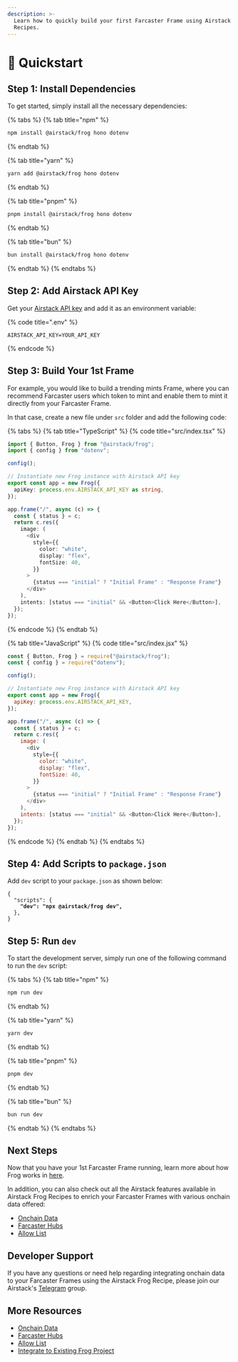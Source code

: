```yaml
---
description: >-
  Learn how to quickly build your first Farcaster Frame using Airstack Frog
  Recipes.
---
```


# 🚀 Quickstart

## Step 1: Install Dependencies

To get started, simply install all the necessary dependencies:

{% tabs %}
{% tab title="npm" %}
```bash
npm install @airstack/frog hono dotenv
```
{% endtab %}

{% tab title="yarn" %}
```bash
yarn add @airstack/frog hono dotenv
```
{% endtab %}

{% tab title="pnpm" %}
```bash
pnpm install @airstack/frog hono dotenv
```
{% endtab %}

{% tab title="bun" %}
```bash
bun install @airstack/frog hono dotenv
```
{% endtab %}
{% endtabs %}

## Step 2: Add Airstack API Key

Get your [Airstack API key](../../get-started/get-api-key.md) and add it as an environment variable:

{% code title=".env" %}
```
AIRSTACK_API_KEY=YOUR_API_KEY
```
{% endcode %}

## Step 3: Build Your 1st Frame

For example, you would like to build a trending mints Frame, where you can recommend Farcaster users which token to mint and enable them to mint it directly from your Farcaster Frame.

In that case, create a new file under `src` folder and add the following code:

{% tabs %}
{% tab title="TypeScript" %}
{% code title="src/index.tsx" %}
```typescript
import { Button, Frog } from "@airstack/frog";
import { config } from "dotenv";

config();

// Instantiate new Frog instance with Airstack API key
export const app = new Frog({
  apiKey: process.env.AIRSTACK_API_KEY as string,
});

app.frame("/", async (c) => {
  const { status } = c;
  return c.res({
    image: (
      <div
        style={{
          color: "white",
          display: "flex",
          fontSize: 40,
        }}
      >
        {status === "initial" ? "Initial Frame" : "Response Frame"}
      </div>
    ),
    intents: [status === "initial" && <Button>Click Here</Button>],
  });
});
```
{% endcode %}
{% endtab %}

{% tab title="JavaScript" %}
{% code title="src/index.jsx" %}
```javascript
const { Button, Frog } = require("@airstack/frog");
const { config } = require("dotenv");

config();

// Instantiate new Frog instance with Airstack API key
export const app = new Frog({
  apiKey: process.env.AIRSTACK_API_KEY,
});

app.frame("/", async (c) => {
  const { status } = c;
  return c.res({
    image: (
      <div
        style={{
          color: "white",
          display: "flex",
          fontSize: 40,
        }}
      >
        {status === "initial" ? "Initial Frame" : "Response Frame"}
      </div>
    ),
    intents: [status === "initial" && <Button>Click Here</Button>],
  });
});
```
{% endcode %}
{% endtab %}
{% endtabs %}

## Step 4: Add Scripts to `package.json`

Add `dev` script to your `package.json` as shown below:

<pre class="language-json" data-title="package.json"><code class="lang-json">{
  "scripts": { 
<strong>    "dev": "npx @airstack/frog dev",
</strong>  },
}
</code></pre>

## Step 5: Run `dev`

To start the development server, simply run one of the following command to run the `dev` script:&#x20;

{% tabs %}
{% tab title="npm" %}
```bash
npm run dev
```
{% endtab %}

{% tab title="yarn" %}
```bash
yarn dev
```
{% endtab %}

{% tab title="pnpm" %}
```bash
pnpm dev
```
{% endtab %}

{% tab title="bun" %}
```bash
bun run dev
```
{% endtab %}
{% endtabs %}

## Next Steps

Now that you have your 1st Farcaster Frame running, learn more about how Frog works in [here](https://frog.fm/concepts/overview).

In addition, you can also check out all the Airstack features available in Airstack Frog Recipes to enrich your Farcaster Frames with various onchain data offered:

* [Onchain Data](onchain-data.md)
* [Farcaster Hubs](farcaster-hubs.md)
* [Allow List](allow-list.md)

## Developer Support

If you have any questions or need help regarding integrating onchain data to your Farcaster Frames using the Airstack Frog Recipe, please join our Airstack's [Telegram](https://t.me/+1k3c2FR7z51mNDRh) group.

## More Resources

* [Onchain Data](onchain-data.md)
* [Farcaster Hubs](farcaster-hubs.md)
* [Allow List](allow-list.md)
* [Integrate to Existing Frog Project](integrate-to-existing-frog-project.md)
